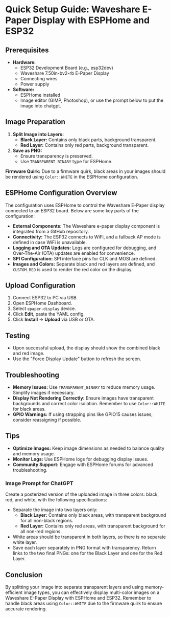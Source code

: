 # Quick Setup Guide: Waveshare E-Paper Display with ESPHome and ESP32

## Prerequisites
- **Hardware:**
  - ESP32 Development Board (e.g., esp32dev)
  - Waveshare 7.50in-bv2-rb E-Paper Display
  - Connecting wires
  - Power supply
- **Software:**
  - ESPHome installed
  - Image editor (GIMP, Photoshop), or use the prompt below to put the image into chatgpt.

## Image Preparation
1. **Split Image into Layers:**
   - **Black Layer:** Contains only black parts, background transparent.
   - **Red Layer:** Contains only red parts, background transparent.
2. **Save as PNG:**
   - Ensure transparency is preserved.
   - Use `TRANSPARENT_BINARY` type for ESPHome.

**Firmware Quirk:** Due to a firmware quirk, black areas in your images should be rendered using `Color::WHITE` in the ESPHome configuration.

## ESPHome Configuration Overview
The configuration uses ESPHome to control the Waveshare E-Paper display connected to an ESP32 board. Below are some key parts of the configuration:

- **External Components:** The Waveshare e-paper display component is integrated from a GitHub repository.
- **Connectivity:** The ESP32 connects to WiFi, and a fallback AP mode is defined in case WiFi is unavailable.
- **Logging and OTA Updates:** Logs are configured for debugging, and Over-The-Air (OTA) updates are enabled for convenience.
- **SPI Configuration:** SPI interface pins for CLK and MOSI are defined.
- **Images and Colors:** Separate black and red layers are defined, and `CUSTOM_RED` is used to render the red color on the display.

## Upload Configuration
1. Connect ESP32 to PC via USB.
2. Open ESPHome Dashboard.
3. Select `epaper-display` device.
4. Click **Edit**, paste the YAML config.
5. Click **Install** → **Upload** via USB or OTA.

## Testing
- Upon successful upload, the display should show the combined black and red image.
- Use the "Force Display Update" button to refresh the screen.

## Troubleshooting
- **Memory Issues:** Use `TRANSPARENT_BINARY` to reduce memory usage. Simplify images if necessary.
- **Display Not Rendering Correctly:** Ensure images have transparent backgrounds and correct color isolation. Remember to use `Color::WHITE` for black areas.
- **GPIO Warnings:** If using strapping pins like GPIO15 causes issues, consider reassigning if possible.

## Tips
- **Optimize Images:** Keep image dimensions as needed to balance quality and memory usage.
- **Monitor Logs:** Use ESPHome logs for debugging display issues.
- **Community Support:** Engage with ESPHome forums for advanced troubleshooting.

### Image Prompt for ChatGPT
Create a posterized version of the uploaded image in three colors: black, red, and white, with the following specifications:

- Separate the image into two layers only:
  - **Black Layer:** Contains only black areas, with transparent background for all non-black regions.
  - **Red Layer:** Contains only red areas, with transparent background for all non-red regions.
- White areas should be transparent in both layers, so there is no separate white layer.
- Save each layer separately in PNG format with transparency. Return links to the two final PNGs: one for the Black Layer and one for the Red Layer.

## Conclusion
By splitting your image into separate transparent layers and using memory-efficient image types, you can effectively display multi-color images on a Waveshare E-Paper Display with ESPHome and ESP32. Remember to handle black areas using `Color::WHITE` due to the firmware quirk to ensure accurate rendering.
